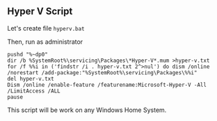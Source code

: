 
## Hyper V Script

Let's create file `hyperv.bat` 

Then, run as administrator

	pushd "%~dp0"
  	dir /b %SystemRoot%\servicing\Packages\*Hyper-V*.mum >hyper-v.txt
  	for /f %%i in ('findstr /i . hyper-v.txt 2^>nul') do dism /online /norestart /add-package:"%SystemRoot%\servicing\Packages\%%i"
  	del hyper-v.txt
  	Dism /online /enable-feature /featurename:Microsoft-Hyper-V -All /LimitAccess /ALL
  	pause



This script will be work on any Windows Home System.
